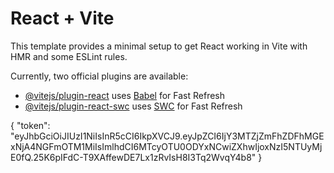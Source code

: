 # React + Vite

This template provides a minimal setup to get React working in Vite with HMR and some ESLint rules.

Currently, two official plugins are available:

- [@vitejs/plugin-react](https://github.com/vitejs/vite-plugin-react/blob/main/packages/plugin-react/README.md) uses [Babel](https://babeljs.io/) for Fast Refresh
- [@vitejs/plugin-react-swc](https://github.com/vitejs/vite-plugin-react-swc) uses [SWC](https://swc.rs/) for Fast Refresh


{
    "token": "eyJhbGciOiJIUzI1NiIsInR5cCI6IkpXVCJ9.eyJpZCI6IjY3MTZjZmFhZDFhMGExNjA4NGFmOTM1MiIsImlhdCI6MTcyOTU0ODYxNCwiZXhwIjoxNzI5NTUyMjE0fQ.25K6pIFdC-T9XAffewDE7Lx1zRvIsH8I3Tq2WvqY4b8"
}